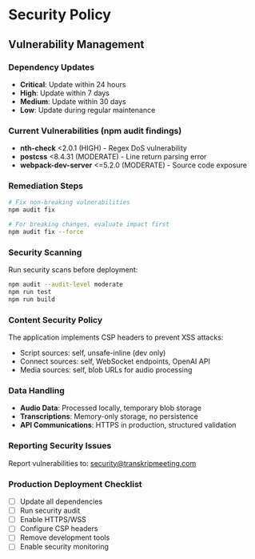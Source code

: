 # Security Policy

## Vulnerability Management

### Dependency Updates
- **Critical**: Update within 24 hours
- **High**: Update within 7 days  
- **Medium**: Update within 30 days
- **Low**: Update during regular maintenance

### Current Vulnerabilities (npm audit findings)
- **nth-check** <2.0.1 (HIGH) - Regex DoS vulnerability
- **postcss** <8.4.31 (MODERATE) - Line return parsing error
- **webpack-dev-server** <=5.2.0 (MODERATE) - Source code exposure

### Remediation Steps
```bash
# Fix non-breaking vulnerabilities
npm audit fix

# For breaking changes, evaluate impact first
npm audit fix --force
```

### Security Scanning
Run security scans before deployment:
```bash
npm audit --audit-level moderate
npm run test
npm run build
```

### Content Security Policy
The application implements CSP headers to prevent XSS attacks:
- Script sources: self, unsafe-inline (dev only)
- Connect sources: self, WebSocket endpoints, OpenAI API
- Media sources: self, blob URLs for audio processing

### Data Handling
- **Audio Data**: Processed locally, temporary blob storage
- **Transcriptions**: Memory-only storage, no persistence
- **API Communications**: HTTPS in production, structured validation

### Reporting Security Issues
Report vulnerabilities to: security@transkripmeeting.com

### Production Deployment Checklist
- [ ] Update all dependencies
- [ ] Run security audit
- [ ] Enable HTTPS/WSS
- [ ] Configure CSP headers
- [ ] Remove development tools
- [ ] Enable security monitoring